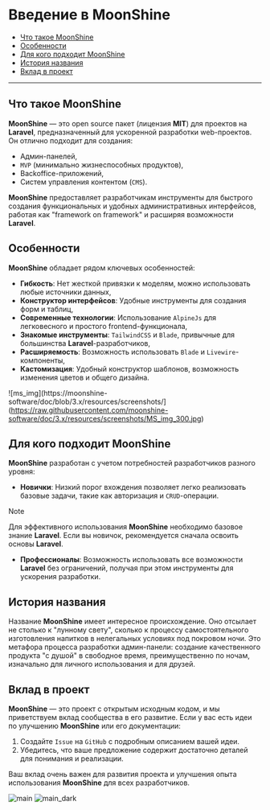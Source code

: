 # Введение в MoonShine

- [Что такое MoonShine](#what-is-moonshine)
- [Особенности](#features)
- [Для кого подходит MoonShine](#who-is-it-for)
- [История названия](#name-history)
- [Вклад в проект](#contributing)

---

<a name="what-is-moonshine"></a>
## Что такое MoonShine

**MoonShine** — это open source пакет (лицензия **MIT**) для проектов на **Laravel**, предназначенный для ускоренной разработки web-проектов. Он отлично подходит для создания:

- Админ-панелей,
- `MVP` (минимально жизнеспособных продуктов),
- Backoffice-приложений,
- Систем управления контентом (`CMS`).

**MoonShine** предоставляет разработчикам инструменты для быстрого создания функциональных и удобных административных интерфейсов, работая как "framework on framework" и расширяя возможности **Laravel**.

<a name="features"></a>
## Особенности

**MoonShine** обладает рядом ключевых особенностей:

- **Гибкость**: Нет жесткой привязки к моделям, можно использовать любые источники данных,
- **Конструктор интерфейсов**: Удобные инструменты для создания форм и таблиц,
- **Современные технологии**: Использование `AlpineJs` для легковесного и простого frontend-функционала,
- **Знакомые инструменты**: `TailwindCSS` и `Blade`, привычные для большинства **Laravel**-разработчиков,
- **Расширяемость**: Возможность использовать `Blade` и `Livewire`-компоненты,
- **Кастомизация**: Удобный конструктор шаблонов, возможность изменения цветов и общего дизайна.

![ms_img](https://moonshine-software/doc/blob/3.x/resources/screenshots/](https://raw.githubusercontent.com/moonshine-software/doc/3.x/resources/screenshots/MS_img_300.jpg)

<a name="who-is-it-for"></a>
## Для кого подходит MoonShine

**MoonShine** разработан с учетом потребностей разработчиков разного уровня:

- **Новички**: Низкий порог вхождения позволяет легко реализовать базовые задачи, такие как авторизация и `CRUD`-операции.

> [!NOTE]
> Для эффективного использования **MoonShine** необходимо базовое знание **Laravel**. Если вы новичок, рекомендуется сначала освоить основы **Laravel**.

- **Профессионалы**: Возможность использовать все возможности **Laravel** без ограничений, получая при этом инструменты для ускорения разработки.

<a name="name-history"></a>
## История названия

Название **MoonShine** имеет интересное происхождение. Оно отсылает не столько к "лунному свету", сколько к процессу самостоятельного изготовления напитков в нелегальных условиях под покровом ночи. Это метафора процесса разработки админ-панели: создание качественного продукта "с душой" в свободное время, преимущественно по ночам, изначально для личного использования и для друзей.

<a name="contributing"></a>
## Вклад в проект

**MoonShine** — это проект с открытым исходным кодом, и мы приветствуем вклад сообщества в его развитие. Если у вас есть идеи по улучшению **MoonShine** или его документации:

1. Создайте `Issue` на `GitHub` с подробным описанием вашей идеи.
2. Убедитесь, что ваше предложение содержит достаточно деталей для понимания и реализации.

Ваш вклад очень важен для развития проекта и улучшения опыта использования **MoonShine** для всех разработчиков.

![main](https://raw.githubusercontent.com/moonshine-software/doc/3.x/resources/screenshots/main.png)
![main_dark](https://raw.githubusercontent.com/moonshine-software/doc/3.x/resources/screenshots/main_dark.png)
